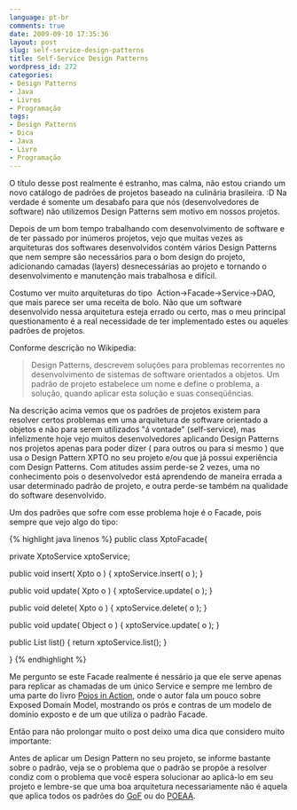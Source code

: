 ```yaml
---
language: pt-br
comments: true
date: 2009-09-10 17:35:36
layout: post
slug: self-service-design-patterns
title: Self-Service Design Patterns
wordpress_id: 272
categories:
- Design Patterns
- Java
- Livros
- Programação
tags:
- Design Patterns
- Dica
- Java
- Livro
- Programação
---
```


O título desse post realmente é estranho, mas calma, não estou criando um novo catálogo de padrões de projetos baseado na culinária brasileira. :D Na verdade é somente um desabafo para que nós (desenvolvedores de software) não utilizemos Design Patterns sem motivo em nossos projetos.

Depois de um bom tempo trabalhando com desenvolvimento de software e de ter passado por inúmeros projetos, vejo que muitas vezes as arquiteturas dos softwares desenvolvidos contém vários Design Patterns que nem sempre são necessários para o bom design do projeto, adicionando camadas (layers) desnecessárias ao projeto e tornando o desenvolvimento e manutenção mais trabalhosa e difícil.

Costumo ver muito arquiteturas do tipo  Action->Facade->Service->DAO,  que mais parece ser uma receita de bolo. Não que um software desenvolvido nessa arquitetura esteja errado ou certo, mas o meu principal questionamento é a real necessidade de ter implementado estes ou aqueles padrões de projetos.

Conforme descrição no Wikipedia:

> Design Patterns, descrevem soluções para problemas recorrentes no desenvolvimento de sistemas de software orientados a objetos. Um padrão de projeto estabelece um nome e define o problema, a solução, quando aplicar esta solução e suas conseqüências.

Na descrição acima vemos que os padrões de projetos existem para resolver certos problemas em uma arquitetura de software orientado a objetos e não para serem utilizados "á vontade" (self-service), mas infelizmente hoje vejo muitos desenvolvedores aplicando Design Patterns nos projetos apenas para poder dizer ( para outros ou para si mesmo ) que usa o Design Pattern XPTO no seu projeto e/ou que já possui experiência com Design Patterns. Com atitudes assim perde-se 2 vezes, uma no conhecimento pois o desenvolvedor está aprendendo de maneira errada a usar determinado padrão de projeto, e outra perde-se também na qualidade do software desenvolvido.

Um dos padrões que sofre com esse problema hoje é o Facade, pois sempre que vejo algo do tipo:

{% highlight java linenos %}
public class XptoFacade{

  private XptoService xptoService;

  public void insert( Xpto o ) {
    xptoService.insert( o );
  }

  public void update( Xpto o ) {
    xptoService.update( o );
  }

  public void delete( Xpto o ) {
    xptoService.delete( o );
  }

  public void update( Object o ) {
    xptoService.update( o );
  }

  public List<Xpto> list() {
    return xptoService.list();
  }

}
{% endhighlight %}

Me pergunto se este Facade realmente é nessário ja que ele serve apenas para replicar as chamadas de um único Service e sempre me lembro de uma parte do livro [Pojos in Action](/2008/10/14/livro-pojos-in-action), onde o autor fala um pouco sobre Exposed Domain Model, mostrando os prós e contras de um modelo de domínio exposto e de um que utiliza o padrão Facade.

Então para não prolongar muito o post deixo uma dica que considero muito importante:

Antes de aplicar um Design Pattern no seu projeto, se informe bastante sobre o padrão, veja se o problema que o padrão se propõe a resolver condiz com o problema que você espera solucionar ao aplicá-lo em seu projeto e lembre-se que uma boa arquitetura necessariamente não é aquela que aplica todos os padrões do [GoF](http://www.vincehuston.org/dp/) ou do [POEAA](http://martinfowler.com/eaaCatalog).
